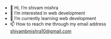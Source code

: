 - 👋 Hi, I’m shivam mishra
- 👀 I’m interested in web development
- 🌱 I’m currently learning web development
- 📫 How to reach me through my email address shivambmishra10@gmail.com

<!---
shivambmishra10/shivambmishra10 is a ✨ special ✨ repository because its `README.md` (this file) appears on your GitHub profile.
You can click the Preview link to take a look at your changes.
--->
